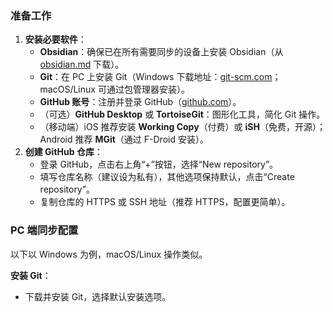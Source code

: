 ### 准备工作

1. **安装必要软件**：
    - **Obsidian**：确保已在所有需要同步的设备上安装 Obsidian（从 [obsidian.md](https://obsidian.md/) 下载）。
    - **Git**：在 PC 上安装 Git（Windows 下载地址：[git-scm.com](https://git-scm.com/download/win)；macOS/Linux 可通过包管理器安装）。
    - **GitHub 账号**：注册并登录 GitHub（[github.com](https://github.com)）。
    - （可选）**GitHub Desktop** 或 **TortoiseGit**：图形化工具，简化 Git 操作。
    - （移动端）iOS 推荐安装 **Working Copy**（付费）或 **iSH**（免费，开源）；Android 推荐 **MGit**（通过 F-Droid 安装）。
2. **创建 GitHub 仓库**：
    - 登录 GitHub，点击右上角“+”按钮，选择“New repository”。
    - 填写仓库名称（建议设为私有），其他选项保持默认，点击“Create repository”。
    - 复制仓库的 HTTPS 或 SSH 地址（推荐 HTTPS，配置更简单）。
### PC 端同步配置

以下以 Windows 为例，macOS/Linux 操作类似。

**安装 Git**：
- 下载并安装 Git，选择默认安装选项。
